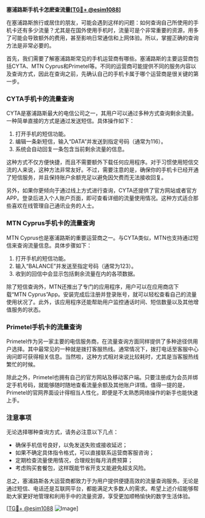 **塞浦路斯手机卡怎麽查流量[[TG💪+ @esim1088](https://t.me/s/esim1088)]**

在塞浦路斯旅行或居住的朋友，可能会遇到这样的问题：如何查询自己所使用的手机卡还有多少流量？尤其是在国外使用手机时，流量可是个非常重要的资源，用多了可能会导致额外的费用，甚至影响日常通信和上网体验。所以，掌握正确的查询方法是非常必要的。

首先，我们需要了解塞浦路斯常见的手机运营商有哪些。塞浦路斯的主要运营商包括CYTA、MTN Cyprus和Primetel等。不同的运营商可能提供不同的服务内容以及查询方式，因此在查询之前，先确认自己的手机卡属于哪个运营商是很关键的第一步。

### CYTA手机卡的流量查询

CYTA是塞浦路斯最大的电信公司之一，其用户可以通过多种方式查询剩余流量。一种简单直接的方式是通过发送短信。具体操作如下：

1. 打开手机的短信功能。
2. 编辑一条新短信，输入“DATA”并发送到指定号码（通常为116）。
3. 系统会自动回复一条包含当前剩余流量的信息。

这种方式不仅方便快捷，而且不需要额外下载任何应用程序。对于习惯使用短信交流的人来说，这种方法非常友好。不过，需要注意的是，确保你的手机卡已经开通了短信服务，并且保持账户余额充足以避免因欠费而无法接收回复。

另外，如果你更倾向于通过线上方式进行查询，CYTA还提供了官方网站或者官方APP。登录后进入个人账户页面，即可查看详细的流量使用情况。这种方式适合那些喜欢在线管理自己通讯业务的人士。

### MTN Cyprus手机卡的流量查询

MTN Cyprus也是塞浦路斯的重要运营商之一。与CYTA类似，MTN也支持通过短信来查询流量信息。具体步骤如下：

1. 打开手机的短信功能。
2. 输入“BALANCE”并发送至指定号码（通常为123）。
3. 收到的回信中会显示包括剩余流量在内的各项数据。

除了短信查询外，MTN还推出了专门的应用程序，用户可以在应用商店下载“MTN Cyprus”App。安装完成后注册并登录账号，就可以轻松查看自己的流量使用状况了。此外，该应用程序还能帮助用户监控通话时间、短信数量以及其他增值服务的状态。

### Primetel手机卡的流量查询

Primetel作为另一家主要的电信服务商，在流量查询方面同样提供了多种途径供用户选择。其中最常见的一种就是拨打客服热线。通常情况下，拨打电话至客服中心询问即可获得相关信息。当然啦，这种方式相对来说比较耗时，尤其是当客服热线繁忙的时候。

除此之外，Primetel也拥有自己的官方网站及移动客户端。只要注册成为会员并绑定手机号码，就能够随时随地查看流量余额及其他账户详情。值得一提的是，Primetel的官网界面设计得相当人性化，即便是不太熟悉网络操作的新手也能快速上手。

### 注意事项

无论选择哪种查询方式，请务必注意以下几点：
- 确保手机信号良好，以免发送失败或接收延迟；
- 如果不确定具体指令格式，可以直接联系运营商客服咨询；
- 定期检查流量使用情况，合理规划每月消费预算；
- 考虑购买套餐包，这样既能节省开支又能避免超支风险。

总之，塞浦路斯各大运营商都致力于为用户提供便捷高效的流量查询服务。无论是通过短信、电话还是互联网平台，都能满足大多数人的需求。希望上述介绍能够帮助大家更好地管理和利用手中的流量资源，享受更加顺畅愉快的数字生活体验。

[[TG💪+ @esim1088](https://t.me/s/esim1088) ![Image](https://i.postimg.cc/4NQfJmqS/Snipaste-2025-05-13-00-14-12.png)]
